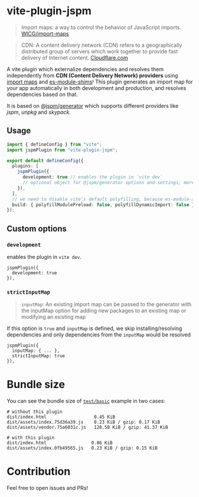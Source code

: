 # vite-plugin-jspm

> Import maps: a way to control the behavior of JavaScript imports. [WICG/import-maps](https://github.com/WICG/import-maps)

> CDN: A content delivery network (CDN) refers to a geographically distributed group of servers which work together to provide fast delivery of Internet content. [Cloudflare.com](https://www.cloudflare.com/en-ca/learning/cdn/what-is-a-cdn/)

A vite plugin which externalize dependencies and resolves them independently from **CDN (Content Delivery Network) providers** using [import maps](https://github.com/WICG/import-maps) and [es-module-shims](https://github.com/guybedford/es-module-shims)! 
This plugin generates an import map for your app automatically in both development and production, and resolves dependencies based on that.

It is based on [@jspm/generator](https://github.com/jspm/generator) which supports different providers like *jspm*, *unpkg* and *skypack*.

## Usage

```ts
import { defineConfig } from "vite";
import jspmPlugin from "vite-plugin-jspm";

export default defineConfig({
  plugins: [
    jspmPlugin({
      development: true // enables the plugin in `vite dev`
      // optional object for @jspm/generator options and settings, more info in https://github.com/jspm/generator
    }),
  ],
  // we need to disable vite's default polyfilling, because es-module-shims enables it instead
  build: { polyfillModulePreload: false, polyfillDynamicImport: false },
});
```

## Custom options

### `development` 
enables the plugin in `vite dev`.
```
jspmPlugin({
  development: true
}),
```

### `strictInputMap`

> `inputMap`: An existing import map can be passed to the generator with the inputMap option for adding new packages to an existing map or modifying an existing map

If this option is `true` and `inputMap` is defined, we skip installing/resolving dependencies and only dependencies from the `inputMap` would be resolved
```
jspmPlugin({
  inputMap: { ... },
  strictInputMap: true
}),
```

# Bundle size

You can see the bundle size of [`test/basic`](https://github.com/jspm/vite-plugin-jspm/tree/main/test/basic) example in two cases:
```
# without this plugin
dist/index.html                  0.45 KiB
dist/assets/index.75d36a39.js    0.23 KiB / gzip: 0.17 KiB
dist/assets/vendor.75a6031c.js   128.58 KiB / gzip: 41.37 KiB

# with this plugin
dist/index.html                 0.86 KiB
dist/assets/index.0fb49565.js   0.23 KiB / gzip: 0.15 KiB
```

# Contribution
Feel free to open issues and PRs!
